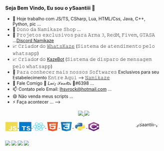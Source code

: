 ### Seja Bem Vindo, Eu sou o ySaantiii 👋

- 🔭 Hoje trabalho com JS/TS, CSharp, Lua, HTML/Css, Java, C++, Python, pic ...
- 🏢 𝙳𝚘𝚗𝚘 𝚍𝚊 𝙽𝚊𝚖𝚒𝚔𝚊𝚣𝚎 𝚂𝚑𝚘𝚙 ...
- 🌱 𝙿𝚛𝚘𝚓𝚎𝚝𝚘𝚜 𝚎𝚡𝚌𝚕𝚞𝚜𝚒𝚟𝚘𝚜 𝚙𝚊𝚛𝚊 𝙰𝚛𝚖𝚊 𝟹, 𝚁𝚎𝚍𝙼, 𝙵𝚒𝚟𝚎𝚖, 𝙶𝚃𝙰𝚂𝙰 ...<a target="_blank" href="https://discord.gg/BshSqWC5Rr" class="jss14">Discord Namikaze</a>
- 📈 𝙲𝚛𝚒𝚊𝚍𝚘r 𝚍𝚘 <a target="_blank" href="https://painel.namikazevps.shop/" class="jss14">𝚆𝚑𝚊𝚝𝚜𝙺𝚊𝚣𝚎</a> (𝚂𝚒𝚜𝚝𝚎𝚖𝚊 𝚍𝚎 𝚊𝚝𝚎𝚗𝚍𝚒𝚖𝚎𝚗𝚝𝚘 𝚙𝚎𝚕𝚘 𝚠𝚑𝚊𝚝𝚜𝚊𝚙𝚙)
- 📈 𝙲𝚛𝚒𝚊𝚍𝚘r 𝚍𝚘 <a target="_blank" href="https://painel.namikazevps.shop/" class="jss14">KazeBot</a> (𝚂𝚒𝚜𝚝𝚎𝚖𝚊 𝚍𝚎 𝚍𝚒𝚜𝚙𝚊𝚛𝚘 𝚍𝚎 𝚖𝚎𝚗𝚜𝚊𝚐𝚎𝚖 𝚙𝚎𝚕𝚘 𝚠𝚑𝚊𝚝𝚜𝚊𝚙𝚙)
- 💼 𝙿𝚊𝚛𝚊 𝚌𝚘𝚗𝚑𝚎𝚌𝚎𝚛 𝚖𝚊𝚒𝚜 𝚗𝚘𝚜𝚜𝚘𝚜 𝚂𝚘𝚏𝚝𝚠𝚊𝚛𝚎𝚜 Exclusivos para seu Estabelecimento 𝙴𝚗𝚝𝚛𝚎 𝙰𝚚𝚞𝚒 --> <a target="_blank" href="https://wa.me/5512992493018?text=Ol%C3%A1%2C+gostaria+de+saber+mais+sobre+os+softwares" class="jss14">𝙽𝚊𝚖𝚒𝚔𝚊𝚣𝚎</a>
- 💬 Fale Comigo 👑 𝐿𝓊𝒾𝓏 𝒮𝒶𝓃𝓉𝑜𝓈 👑#6398 ...
- 📫 Contato pelo Email: lhsvrock@hotmail.com ...
- 😄 Não venda meus scripts ...
- ⚡ Faça acontecer ...
-->
<div align="center">
  <a href="https://github.com/ySaantiii">
  <img height="180em" src="https://github-readme-stats.vercel.app/api?username=ySaantiii&show_icons=true&theme=dracula&include_all_commits=true&count_private=true"/>
  <img height="180em" src="https://github-readme-stats.vercel.app/api/top-langs/?username=rafaballerini&layout=compact&langs_count=7&theme=dracula"/>
</div>
<div style="display: inline_block"><br>
  <img align="center" alt="ySaantii-Js" height="30" width="40" src="https://raw.githubusercontent.com/devicons/devicon/master/icons/javascript/javascript-plain.svg">
  <img align="center" alt="ySaantiii-Ts" height="30" width="40" src="https://raw.githubusercontent.com/devicons/devicon/master/icons/typescript/typescript-plain.svg">
  <img align="center" alt="ySaantiii-React" height="30" width="40" src="https://raw.githubusercontent.com/devicons/devicon/master/icons/react/react-original.svg">
  <img align="center" alt="ySaantiii-HTML" height="30" width="40" src="https://raw.githubusercontent.com/devicons/devicon/master/icons/html5/html5-original.svg">
  <img align="center" alt="ySaantiii-CSS" height="30" width="40" src="https://raw.githubusercontent.com/devicons/devicon/master/icons/css3/css3-original.svg">
  <img align="center" alt="ySaantiii-Python" height="30" width="40" src="https://raw.githubusercontent.com/devicons/devicon/master/icons/python/python-original.svg">
  <img align="center" alt="ySaantiii-Csharp" height="30" width="40" src="https://raw.githubusercontent.com/devicons/devicon/master/icons/csharp/csharp-original.svg">
  <img align="right" alt="ySaantiii-pic" height="150" style="border-radius:50px;" src="https://media.discordapp.net/attachments/886761564181512222/933107699611234375/Sem_Titulo-1-removebg-preview.png">
</div>
  
  ##
 
<div> 
  <a href="https://www.youtube.com/channel/UCpx7sAti-iWttdbFXcAkNEg" target="_blank"><img src="https://img.shields.io/badge/YouTube-FF0000?style=for-the-badge&logo=youtube&logoColor=white" target="_blank"></a>
  <a href="https://www.instagram.com/oysaantiii/" target="_blank"><img src="https://img.shields.io/badge/-Instagram-%23E4405F?style=for-the-badge&logo=instagram&logoColor=white" target="_blank"></a>
 	<a href="https://www.twitch.tv/ysaantiii" target="_blank"><img src="https://img.shields.io/badge/Twitch-9146FF?style=for-the-badge&logo=twitch&logoColor=white" target="_blank"></a>
 <a href="https://discord.gg/YHyUM49FgZ" target="_blank"><img src="https://img.shields.io/badge/Discord-7289DA?style=for-the-badge&logo=discord&logoColor=white" target="_blank"></a> 
 
</div>
